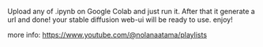 Upload any of .ipynb on Google Colab and just run it. After that it generate a url and done! 
your stable diffusion web-ui will be ready to use. enjoy!

more info: https://www.youtube.com/@nolanaatama/playlists
